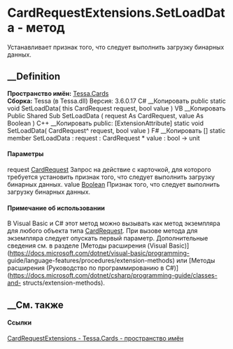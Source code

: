# CardRequestExtensions.SetLoadData - метод
Устанавливает признак того, что следует выполнить загрузку бинарных данных.
## __Definition
 **Пространство имён:** [Tessa.Cards](N_Tessa_Cards.htm)  
 **Сборка:** Tessa (в Tessa.dll) Версия: 3.6.0.17
C# __Копировать
     public static void SetLoadData(
    	this CardRequest request,
    	bool value
    )
VB __Копировать
    <ExtensionAttribute>
    Public Shared Sub SetLoadData ( 
    	request As CardRequest,
    	value As Boolean
    )
C++ __Копировать
     public:
    [ExtensionAttribute]
    static void SetLoadData(
    	CardRequest^ request, 
    	bool value
    )
F# __Копировать
     [<ExtensionAttribute>]
    static member SetLoadData : 
            request : CardRequest * 
            value : bool -> unit 
#### Параметры
request [CardRequest](T_Tessa_Cards_CardRequest.htm)
     Запрос на действие с карточкой, для которого требуется установить признак того, что следует выполнить загрузку бинарных данных. 
value [Boolean](https://learn.microsoft.com/dotnet/api/system.boolean)
     Признак того, что следует выполнить загрузку бинарных данных. 
#### Примечание об использовании
В Visual Basic и C# этот метод можно вызывать как метод экземпляра для любого
объекта типа [CardRequest](T_Tessa_Cards_CardRequest.htm). При вызове метода
для экземпляра следует опускать первый параметр. Дополнительные сведения см. в
разделе [Методы расширения (Visual
Basic)](https://docs.microsoft.com/dotnet/visual-basic/programming-
guide/language-features/procedures/extension-methods) или [Методы расширения
(Руководство по программированию в
C#)](https://docs.microsoft.com/dotnet/csharp/programming-guide/classes-and-
structs/extension-methods).
##  __См. также
#### Ссылки
[CardRequestExtensions - ](T_Tessa_Cards_CardRequestExtensions.htm)
[Tessa.Cards - пространство имён](N_Tessa_Cards.htm)
